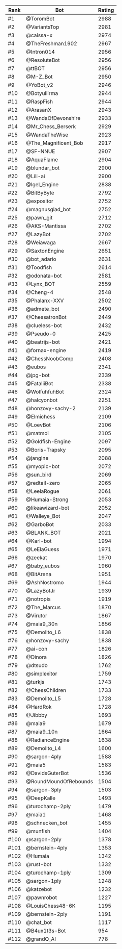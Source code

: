 Rank|Bot|Rating
---|---|---
#1|@ToromBot|2988
#2|@VariantsTop|2981
#3|@caissa-x|2974
#4|@TheFreshman1902|2967
#5|@Intron014|2956
#6|@ResoluteBot|2956
#7|@ttBOT|2956
#8|@M-Z_Bot|2950
#9|@YoBot_v2|2946
#10|@Botyuliirma|2944
#11|@RaspFish|2944
#12|@ArasanX|2943
#13|@WandaOfDevonshire|2933
#14|@Mr_Chess_Berserk|2929
#15|@WandaTheWise|2923
#16|@The_Magnificent_Bob|2917
#17|@SF-NNUE|2907
#18|@AquaFlame|2904
#19|@blundar_bot|2900
#20|@Lili-ai|2900
#21|@Igel_Engine|2838
#22|@BitByByte|2792
#23|@expositor|2752
#24|@magnusglad_bot|2752
#25|@pawn_git|2712
#26|@AKS-Mantissa|2702
#27|@LazyBot|2702
#28|@Weiawaga|2667
#29|@SaxtonEngine|2651
#30|@bot_adario|2631
#31|@Toodfish|2614
#32|@odonata-bot|2581
#33|@Lynx_BOT|2559
#34|@Cheng-4|2548
#35|@Phalanx-XXV|2502
#36|@admete_bot|2490
#37|@ChessatronBot|2449
#38|@clueless-bot|2432
#39|@Pseudo-0|2425
#40|@beatrijs-bot|2421
#41|@fornax-engine|2419
#42|@ChessNoobComp|2408
#43|@eubos|2341
#44|@jpg-bot|2339
#45|@FataliiBot|2338
#46|@WolfuhfuhBot|2324
#47|@halcyonbot|2251
#48|@honzovy-sachy-2|2139
#49|@Elmichess|2109
#50|@LoevBot|2106
#51|@matmoi|2105
#52|@Goldfish-Engine|2097
#53|@Boris-Trapsky|2095
#54|@jangine|2088
#55|@myopic-bot|2072
#56|@sun_bird|2069
#57|@redtail-zero|2065
#58|@LeelaRogue|2061
#59|@Humaia-Strong|2053
#60|@likeawizard-bot|2052
#61|@Walleye_Bot|2047
#62|@GarboBot|2033
#63|@BLANK_BOT|2021
#64|@Karl-bot|1994
#65|@LeElaGuess|1971
#66|@zeekat|1970
#67|@baby_eubos|1960
#68|@BitArena|1951
#69|@AshNostromo|1944
#70|@LazyBotJr|1939
#71|@notropis|1919
#72|@The_Marcus|1870
#73|@Virutor|1867
#74|@maia9_30n|1856
#75|@Demolito_L6|1838
#76|@honzovy-sachy|1838
#77|@ai-con|1826
#78|@Dinora|1826
#79|@dtsudo|1762
#80|@simplexitor|1759
#81|@turkjs|1743
#82|@ChessChildren|1733
#83|@Demolito_L5|1728
#84|@HardRok|1728
#85|@Jibbby|1693
#86|@maia9|1679
#87|@maia9_10n|1664
#88|@RadianceEngine|1638
#89|@Demolito_L4|1600
#90|@sargon-4ply|1588
#91|@maia5|1583
#92|@DavidsGuterBot|1536
#93|@RoundMoundOfRebounds|1504
#94|@sargon-3ply|1503
#95|@DeepKalle|1493
#96|@turochamp-2ply|1479
#97|@maia1|1468
#98|@schnecken_bot|1455
#99|@munfish|1404
#100|@sargon-2ply|1378
#101|@bernstein-4ply|1353
#102|@Humaia|1342
#103|@rust-bot|1332
#104|@turochamp-1ply|1309
#105|@sargon-1ply|1248
#106|@katzebot|1232
#107|@pawnrobot|1227
#108|@LouisChess48-6K|1195
#109|@bernstein-2ply|1191
#110|@chat_bot|1117
#111|@B4ux1t3s-Bot|954
#112|@grandQ_AI|778

